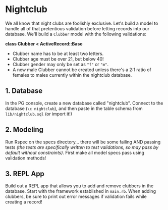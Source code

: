 # Nightclub

We all know that night clubs are foolishly exclusive. Let's build a model to handle all of that pretentious validation before letting records into our database. We'll build a `Clubber` model with the following validations:

**class Clubber < ActiveRecord::Base**

* Clubber name has to be at least two letters.
* Clubber age must be over 21, but below 40!
* Clubber gender may only be set as `"f"` or `"m"`.
* A new male Clubber cannot be created unless there's a 2:1 ratio of females to males currently within the nightclub database.

## 1. Database

In the PG console, create a new database called "nightclub". Connect to the database (`\c nightclub`), and then paste in the table schema from `lib/nightclub.sql` (or import it!)

## 2. Modeling

Run Rspec on the specs directory… there will be some failing AND passing tests *(the tests are specifically written to test validations, so may pass by default without constraints)*. First make all model specs pass using validation methods!

## 3. REPL App

Build out a REPL app that allows you to add and remove clubbers in the database. Start with the framework established in `main.rb`. When adding clubbers, be sure to print out error messages if validation fails while creating a record!